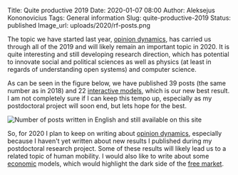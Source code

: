 Title: Quite productive 2019
Date: 2020-01-07 08:00
Author: Aleksejus Kononovicius
Tags: General information
Slug: quite-productive-2019
Status: published
Image_url: uploads/2020/rf-posts.png

The topic we have started last year, [opinion dynamics](/tag/opinion-dynamics/),
has carried us through all of the 2019 and will likely remain an important topic
in 2020. It is quite interesting and still developing research direction, which
has potential to innovate social and political sciences as well as physics (at
least in regards of understanding open systems) and computer science.

As can be seen in the figure below, we have published 39 posts (the same number
as in 2018) and 22 [interactive models](/tag/interactive-models/), which is our
new best result. I am not completely sure if I can keep this tempo up,
especially as my postdoctoral project will soon end, but lets hope for the best.

![Number of posts written in English and still available on this site](/uploads/2020/rf-posts.png "The
number of posts written in English and still available on this iteration of Physics
of Risk. The wide bars represent total number of posts for each year since 2010,
while the narrower bars represent a number of posts with 'Interactive models' tag.")

So, for 2020 I plan to keep on writing about
[opinion dynamics](/tag/opinion-dynamics/), especially because I haven't yet
written about new results I published during my postdoctoral research project.
Some of these results will likely lead us to a related topic of human mobility.
I would also like to write about some [economic](/tag/economics) models, which
would highlight the dark side of the [free market](/tag/free-market/).
